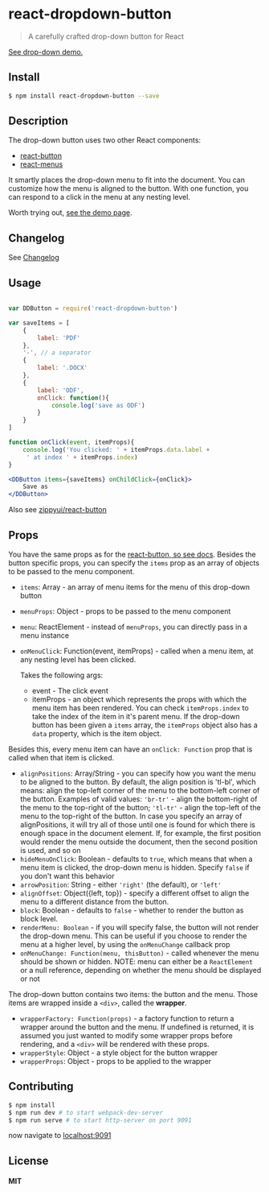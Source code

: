 # react-dropdown-button

> A carefully crafted drop-down button for React

[See drop-down demo.](http://zippyui.github.io/react-dropdown-button/)

## Install

```sh
$ npm install react-dropdown-button --save
```

## Description

The drop-down button uses two other React components:

 * [react-button](http://github.com/zippyui/react-button)
 * [react-menus](http://github.com/zippyui/react-menus)

It smartly places the drop-down menu to fit into the document. You can customize how the menu is aligned to the button. With one function, you can respond to a click in the menu at any nesting level.

Worth trying out, [see the demo page](http://zippyui.github.io/react-dropdown-button/).

## Changelog

See [Changelog](./CHANGELOG.md)

## Usage

```jsx

var DDButton = require('react-dropdown-button')

var saveItems = [
	{
		label: 'PDF'
	},
	'-', // a separator
	{
		label: '.DOCX'
	},
	{
		label: 'ODF',
		onClick: function(){
			console.log('save as ODF')
		}
	}
]

function onClick(event, itemProps){
	console.log('You clicked: ' + itemProps.data.label +
	 ' at index ' + itemProps.index)
}

<DDButton items={saveItems} onChildClick={onClick}>
	Save as
</DDButton>
```

Also see [zippyui/react-button](github.com/zippyui/react-button)


## Props

You have the same props as for the [react-button, so see docs](http://github.com/zippyui/react-button).
Besides the button specific props, you can specify the `items` prop as an array of objects to be passed to the menu component.

 * `items`: Array - an array of menu items for the menu of this drop-down button
 * `menuProps`: Object - props to be passed to the menu component
 * `menu`: ReactElement - instead of `menuProps`, you can directly pass in a menu instance
 * `onMenuClick`: Function(event, itemProps) - called when a menu item, at any nesting level has been clicked.

 	Takes the following args:

 	 * event - The click event
 	 * itemProps - an object which represents the props with which the menu item has been rendered. You can check `itemProps.index` to take the index of the item in it's parent menu.
 	 		If the drop-down button has been given a `items` array, the `itemProps` object also has a `data` property, which is the item object.

Besides this, every menu item can have an `onClick: Function` prop that is called when that item is clicked.

 * `alignPositions`: Array<String>/String - you can specify how you want the menu to be aligned to the button. By default, the align position is 'tl-bl', which means: align the top-left corner of the menu to the bottom-left corner of the button. Examples of valid values: `'br-tr'` - align the bottom-right of the menu to the top-right of the button; `'tl-tr'` - align the top-left of the menu to the top-right of the button.
 In case you specify an array of alignPositions, it will try all of those until one is found for which there is enough space in the document element. If, for example, the first position would render the menu outside the document, then the second position is used, and so on
 * `hideMenuOnClick`: Boolean - defaults to `true`, which means that when a menu item is clicked, the drop-down menu is hidden. Specify `false` if you don't want this behavior
 * `arrowPosition`: String - either `'right'` (the default), or `'left'`
 * `alignOffset`: Object({left, top}) - specify a different offset to align the menu to a different distance from the button.
 * `block`: Boolean - defaults to `false` - whether to render the button as block level.
 * `renderMenu: Boolean` - if you will specify false, the button will not render the drop-down menu. This can be useful if you choose to render the menu at a higher level, by using the `onMenuChange` callback prop
 * `onMenuChange: Function(menu, thisButton)` - called whenever the menu should be shown or hidden. NOTE: menu can either be a `ReactElement` or a null reference, depending on whether the menu should be displayed or not

The drop-down button contains two items: the button and the menu. Those items are wrapped inside a `<div>`, called the **wrapper**.

 * `wrapperFactory: Function(props)` - a factory function to return a wrapper around the button and the menu. If undefined is returned, it is assumed you just wanted to modify some wrapper props before rendering, and a `<div>` will be rendered with these props.
 * `wrapperStyle`: Object - a style object for the button wrapper
 * `wrapperProps`: Object - props to be applied to the wrapper

## Contributing

```sh
$ npm install
$ npm run dev # to start webpack-dev-server
$ npm run serve # to start http-server on port 9091
```

now navigate to [localhost:9091](http://localhost:9091)

## License

#### MIT